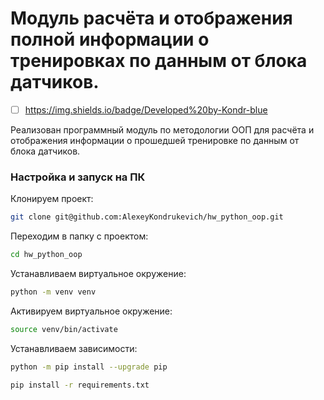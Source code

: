 # Модуль расчёта и отображения полной информации о тренировках по данным от блока датчиков.

- [ ] https://img.shields.io/badge/Developed%20by-Kondr-blue


Реализован программный модуль по методологии ООП для расчёта и отображения информации
о прошедшей тренировке по данным от блока датчиков.

### Настройка и запуск на ПК

Клонируем проект:

```bash
git clone git@github.com:AlexeyKondrukevich/hw_python_oop.git
```


Переходим в папку с проектом:

```bash
cd hw_python_oop
```

Устанавливаем виртуальное окружение:

```bash
python -m venv venv
```

Активируем виртуальное окружение:

```bash
source venv/bin/activate
```


Устанавливаем зависимости:

```bash
python -m pip install --upgrade pip
```
```bash
pip install -r requirements.txt
```


